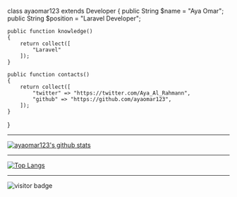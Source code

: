 class ayaomar123 extends Developer
{
    public String $name = "Aya Omar";
    public String $position = "Laravel Developer";

    public function knowledge()
    {
        return collect([
            "Laravel"
        ]);
    }

    public function contacts()
    {
        return collect([
            "twitter" => "https://twitter.com/Aya_Al_Rahmann",
            "github" => "https://github.com/ayaomar123",
        ]);
    }
}
*******************

 [![ayaomar123's github stats](https://github-readme-stats.vercel.app/api?username=ayaomar123&count_private=true&show_icons=true&theme=radical&hide_rank=false)](https://github.com/anuraghazra/github-readme-stats)
 *******************
 [![Top Langs](https://github-readme-stats.vercel.app/api/top-langs/?username=ayaomar123)](https://github.com/ayaomar123/github-readme-stats)
 *******************
![visitor badge](https://visitor-badge.glitch.me/badge?page_id=ayaomar123.visitor-badge&left_color=red&right_color=green&left_text=HelloVisitors) 

